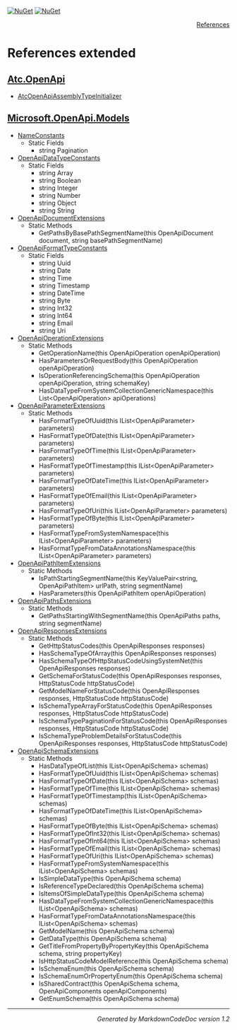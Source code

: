 [![NuGet](https://img.shields.io/nuget/v/Atc.OpenApi.svg?style=flat-square)](http://www.nuget.org/packages/Atc.OpenApi)
[![NuGet](https://img.shields.io/nuget/dt/Atc.OpenApi.svg?style=flat-square)](http://www.nuget.org/packages/Atc.OpenApi)

<div style='text-align: right'>

[References](Index.md)

</div>


# References extended

## [Atc.OpenApi](Atc.OpenApi.md)

- [AtcOpenApiAssemblyTypeInitializer](Atc.OpenApi.md#atcopenapiassemblytypeinitializer)

## [Microsoft.OpenApi.Models](Microsoft.OpenApi.Models.md)

- [NameConstants](Microsoft.OpenApi.Models.md#nameconstants)
  -  Static Fields
     - string Pagination
- [OpenApiDataTypeConstants](Microsoft.OpenApi.Models.md#openapidatatypeconstants)
  -  Static Fields
     - string Array
     - string Boolean
     - string Integer
     - string Number
     - string Object
     - string String
- [OpenApiDocumentExtensions](Microsoft.OpenApi.Models.md#openapidocumentextensions)
  -  Static Methods
     - GetPathsByBasePathSegmentName(this OpenApiDocument document, string basePathSegmentName)
- [OpenApiFormatTypeConstants](Microsoft.OpenApi.Models.md#openapiformattypeconstants)
  -  Static Fields
     - string Uuid
     - string Date
     - string Time
     - string Timestamp
     - string DateTime
     - string Byte
     - string Int32
     - string Int64
     - string Email
     - string Uri
- [OpenApiOperationExtensions](Microsoft.OpenApi.Models.md#openapioperationextensions)
  -  Static Methods
     - GetOperationName(this OpenApiOperation openApiOperation)
     - HasParametersOrRequestBody(this OpenApiOperation openApiOperation)
     - IsOperationReferencingSchema(this OpenApiOperation openApiOperation, string schemaKey)
     - HasDataTypeFromSystemCollectionGenericNamespace(this List&lt;OpenApiOperation&gt; apiOperations)
- [OpenApiParameterExtensions](Microsoft.OpenApi.Models.md#openapiparameterextensions)
  -  Static Methods
     - HasFormatTypeOfUuid(this IList&lt;OpenApiParameter&gt; parameters)
     - HasFormatTypeOfDate(this IList&lt;OpenApiParameter&gt; parameters)
     - HasFormatTypeOfTime(this IList&lt;OpenApiParameter&gt; parameters)
     - HasFormatTypeOfTimestamp(this IList&lt;OpenApiParameter&gt; parameters)
     - HasFormatTypeOfDateTime(this IList&lt;OpenApiParameter&gt; parameters)
     - HasFormatTypeOfEmail(this IList&lt;OpenApiParameter&gt; parameters)
     - HasFormatTypeOfUri(this IList&lt;OpenApiParameter&gt; parameters)
     - HasFormatTypeOfByte(this IList&lt;OpenApiParameter&gt; parameters)
     - HasFormatTypeFromSystemNamespace(this IList&lt;OpenApiParameter&gt; parameters)
     - HasFormatTypeFromDataAnnotationsNamespace(this IList&lt;OpenApiParameter&gt; parameters)
- [OpenApiPathItemExtensions](Microsoft.OpenApi.Models.md#openapipathitemextensions)
  -  Static Methods
     - IsPathStartingSegmentName(this KeyValuePair&lt;string, OpenApiPathItem&gt; urlPath, string segmentName)
     - HasParameters(this OpenApiPathItem openApiOperation)
- [OpenApiPathsExtensions](Microsoft.OpenApi.Models.md#openapipathsextensions)
  -  Static Methods
     - GetPathsStartingWithSegmentName(this OpenApiPaths paths, string segmentName)
- [OpenApiResponsesExtensions](Microsoft.OpenApi.Models.md#openapiresponsesextensions)
  -  Static Methods
     - GetHttpStatusCodes(this OpenApiResponses responses)
     - HasSchemaTypeOfArray(this OpenApiResponses responses)
     - HasSchemaTypeOfHttpStatusCodeUsingSystemNet(this OpenApiResponses responses)
     - GetSchemaForStatusCode(this OpenApiResponses responses, HttpStatusCode httpStatusCode)
     - GetModelNameForStatusCode(this OpenApiResponses responses, HttpStatusCode httpStatusCode)
     - IsSchemaTypeArrayForStatusCode(this OpenApiResponses responses, HttpStatusCode httpStatusCode)
     - IsSchemaTypePaginationForStatusCode(this OpenApiResponses responses, HttpStatusCode httpStatusCode)
     - IsSchemaTypeProblemDetailsForStatusCode(this OpenApiResponses responses, HttpStatusCode httpStatusCode)
- [OpenApiSchemaExtensions](Microsoft.OpenApi.Models.md#openapischemaextensions)
  -  Static Methods
     - HasDataTypeOfList(this IList&lt;OpenApiSchema&gt; schemas)
     - HasFormatTypeOfUuid(this IList&lt;OpenApiSchema&gt; schemas)
     - HasFormatTypeOfDate(this IList&lt;OpenApiSchema&gt; schemas)
     - HasFormatTypeOfTime(this IList&lt;OpenApiSchema&gt; schemas)
     - HasFormatTypeOfTimestamp(this IList&lt;OpenApiSchema&gt; schemas)
     - HasFormatTypeOfDateTime(this IList&lt;OpenApiSchema&gt; schemas)
     - HasFormatTypeOfByte(this IList&lt;OpenApiSchema&gt; schemas)
     - HasFormatTypeOfInt32(this IList&lt;OpenApiSchema&gt; schemas)
     - HasFormatTypeOfInt64(this IList&lt;OpenApiSchema&gt; schemas)
     - HasFormatTypeOfEmail(this IList&lt;OpenApiSchema&gt; schemas)
     - HasFormatTypeOfUri(this IList&lt;OpenApiSchema&gt; schemas)
     - HasFormatTypeFromSystemNamespace(this IList&lt;OpenApiSchema&gt; schemas)
     - IsSimpleDataType(this OpenApiSchema schema)
     - IsReferenceTypeDeclared(this OpenApiSchema schema)
     - IsItemsOfSimpleDataType(this OpenApiSchema schema)
     - HasDataTypeFromSystemCollectionGenericNamespace(this IList&lt;OpenApiSchema&gt; schemas)
     - HasFormatTypeFromDataAnnotationsNamespace(this IList&lt;OpenApiSchema&gt; schemas)
     - GetModelName(this OpenApiSchema schema)
     - GetDataType(this OpenApiSchema schema)
     - GetTitleFromPropertyByPropertyKey(this OpenApiSchema schema, string propertyKey)
     - IsHttpStatusCodeModelReference(this OpenApiSchema schema)
     - IsSchemaEnum(this OpenApiSchema schema)
     - IsSchemaEnumOrPropertyEnum(this OpenApiSchema schema)
     - IsSharedContract(this OpenApiSchema schema, OpenApiComponents openApiComponents)
     - GetEnumSchema(this OpenApiSchema schema)

<hr /><div style='text-align: right'><i>Generated by MarkdownCodeDoc version 1.2</i></div>

